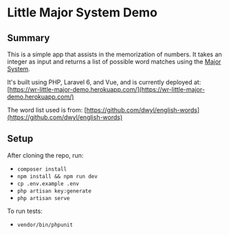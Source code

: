 # Little Major System Demo

## Summary

This is a simple app that assists in the memorization of numbers. It takes an integer as input and returns a list of possible word matches using the [Major System](https://en.wikipedia.org/wiki/Mnemonic_major_system).

It's built using PHP, Laravel 6, and Vue, and is currently deployed at: [https://wr-little-major-demo.herokuapp.com/](https://wr-little-major-demo.herokuapp.com/)

The word list used is from: [https://github.com/dwyl/english-words](https://github.com/dwyl/english-words)
 
## Setup

After cloning the repo, run:

* `composer install`
* `npm install && npm run dev`
* `cp .env.example .env`
* `php artisan key:generate`
* `php artisan serve`

To run tests:

* `vendor/bin/phpunit`


